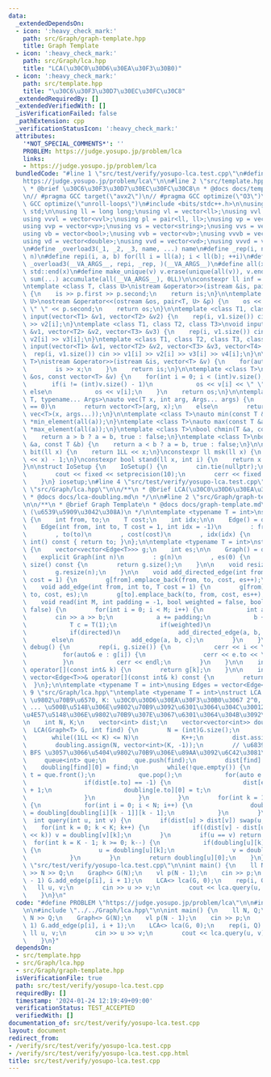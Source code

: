 ```yaml
---
data:
  _extendedDependsOn:
  - icon: ':heavy_check_mark:'
    path: src/Graph/graph-template.hpp
    title: Graph Template
  - icon: ':heavy_check_mark:'
    path: src/Graph/lca.hpp
    title: "LCA(\u30C0\u30D6\u30EA\u30F3\u30B0)"
  - icon: ':heavy_check_mark:'
    path: src/template.hpp
    title: "\u30C6\u30F3\u30D7\u30EC\u30FC\u30C8"
  _extendedRequiredBy: []
  _extendedVerifiedWith: []
  _isVerificationFailed: false
  _pathExtension: cpp
  _verificationStatusIcon: ':heavy_check_mark:'
  attributes:
    '*NOT_SPECIAL_COMMENTS*': ''
    PROBLEM: https://judge.yosupo.jp/problem/lca
    links:
    - https://judge.yosupo.jp/problem/lca
  bundledCode: "#line 1 \"src/test/verify/yosupo-lca.test.cpp\"\n#define PROBLEM \"\
    https://judge.yosupo.jp/problem/lca\"\n\n#line 2 \"src/template.hpp\"\n\n/**\n\
    \ * @brief \u30C6\u30F3\u30D7\u30EC\u30FC\u30C8\n * @docs docs/template.md\n */\n\
    \n// #pragma GCC target(\"avx2\")\n// #pragma GCC optimize(\"O3\")\n// #pragma\
    \ GCC optimize(\"unroll-loops\")\n#include <bits/stdc++.h>\n\nusing namespace\
    \ std;\n\nusing ll = long long;\nusing vl = vector<ll>;\nusing vvl = vector<vl>;\n\
    using vvvl = vector<vvl>;\nusing pl = pair<ll, ll>;\nusing vp = vector<pl>;\n\
    using vvp = vector<vp>;\nusing vs = vector<string>;\nusing vvs = vector<vs>;\n\
    using vb = vector<bool>;\nusing vvb = vector<vb>;\nusing vvvb = vector<vvb>;\n\
    using vd = vector<double>;\nusing vvd = vector<vd>;\nusing vvvd = vector<vvd>;\n\
    \n#define _overload3(_1, _2, _3, name, ...) name\n#define _rep(i, n) repi(i, 0,\
    \ n)\n#define repi(i, a, b) for(ll i = ll(a); i < ll(b); ++i)\n#define rep(...)\
    \ _overload3(__VA_ARGS__, repi, _rep, )(__VA_ARGS__)\n#define all(x) std::begin(x),\
    \ std::end(x)\n#define make_unique(v) v.erase(unique(all(v)), v.end());\n#define\
    \ sum(...) accumulate(all(__VA_ARGS__), 0LL)\n\nconstexpr ll inf = 0x1fffffffffffffffLL;\n\
    \ntemplate <class T, class U>\nistream &operator>>(istream &is, pair<T, U> &p)\
    \ {\n    is >> p.first >> p.second;\n    return is;\n}\n\ntemplate <class T, class\
    \ U>\nostream &operator<<(ostream &os, pair<T, U> &p) {\n    os << p.first <<\
    \ \" \" << p.second;\n    return os;\n}\n\ntemplate <class T1, class T2>\nvoid\
    \ input(vector<T1> &v1, vector<T2> &v2) {\n    rep(i, v1.size()) cin >> v1[i]\
    \ >> v2[i];\n}\ntemplate <class T1, class T2, class T3>\nvoid input(vector<T1>\
    \ &v1, vector<T2> &v2, vector<T3> &v3) {\n    rep(i, v1.size()) cin >> v1[i] >>\
    \ v2[i] >> v3[i];\n}\ntemplate <class T1, class T2, class T3, class T4>\nvoid\
    \ input(vector<T1> &v1, vector<T2> &v2, vector<T3> &v3, vector<T4> &v4) {\n  \
    \  rep(i, v1.size()) cin >> v1[i] >> v2[i] >> v3[i] >> v4[i];\n}\n\ntemplate <class\
    \ T>\nistream &operator>>(istream &is, vector<T> &v) {\n    for(auto &x : v) {\n\
    \        is >> x;\n    }\n    return is;\n}\n\ntemplate <class T>\nostream &operator<<(ostream\
    \ &os, const vector<T> &v) {\n    for(int i = 0; i < (int)v.size(); i++) {\n \
    \       if(i != (int)v.size() - 1)\n            os << v[i] << \" \";\n       \
    \ else\n            os << v[i];\n    }\n    return os;\n}\n\ntemplate <typename\
    \ T, typename... Args>\nauto vec(T x, int arg, Args... args) {\n    if constexpr(sizeof...(args)\
    \ == 0)\n        return vector<T>(arg, x);\n    else\n        return vector(arg,\
    \ vec<T>(x, args...));\n}\n\ntemplate <class T>\nauto min(const T &a) {\n    return\
    \ *min_element(all(a));\n}\ntemplate <class T>\nauto max(const T &a) {\n    return\
    \ *max_element(all(a));\n}\ntemplate <class T>\nbool chmin(T &a, const T &b) {\n\
    \    return a > b ? a = b, true : false;\n}\ntemplate <class T>\nbool chmax(T\
    \ &a, const T &b) {\n    return a < b ? a = b, true : false;\n}\n\nconstexpr ll\
    \ bit(ll x) {\n    return 1LL << x;\n}\nconstexpr ll msk(ll x) {\n    return (1LL\
    \ << x) - 1;\n}\nconstexpr bool stand(ll x, int i) {\n    return x & bit(i);\n\
    }\n\nstruct IoSetup {\n    IoSetup() {\n        cin.tie(nullptr);\n        ios::sync_with_stdio(false);\n\
    \        cout << fixed << setprecision(10);\n        cerr << fixed << setprecision(10);\n\
    \    }\n} iosetup;\n#line 4 \"src/test/verify/yosupo-lca.test.cpp\"\n\n#line 2\
    \ \"src/Graph/lca.hpp\"\n\n/**\n * @brief LCA(\u30C0\u30D6\u30EA\u30F3\u30B0)\n\
    \ * @docs docs/lca-doubling.md\n */\n\n#line 2 \"src/Graph/graph-template.hpp\"\
    \n\n/**\n * @brief Graph Template\n * @docs docs/graph-template.md\n * @cite https://github.com/ei1333/library/blob/master/graph/graph-template.hpp\
    \ (\u6539\u5909\u3042\u308A)\n */\n\ntemplate <typename T = int>\nstruct Edge\
    \ {\n    int from, to;\n    T cost;\n    int idx;\n\n    Edge() = default;\n\n\
    \    Edge(int from, int to, T cost = 1, int idx = -1)\n        : from(from)\n\
    \        , to(to)\n        , cost(cost)\n        , idx(idx) {\n    }\n\n    operator\
    \ int() const { return to; }\n};\n\ntemplate <typename T = int>\nstruct Graph\
    \ {\n    vector<vector<Edge<T>>> g;\n    int es;\n\n    Graph() = default;\n\n\
    \    explicit Graph(int n)\n        : g(n)\n        , es(0) {\n    }\n\n    size_t\
    \ size() const {\n        return g.size();\n    }\n\n    void resize(int n) {\n\
    \        g.resize(n);\n    }\n\n    void add_directed_edge(int from, int to, T\
    \ cost = 1) {\n        g[from].emplace_back(from, to, cost, es++);\n    }\n\n\
    \    void add_edge(int from, int to, T cost = 1) {\n        g[from].emplace_back(from,\
    \ to, cost, es);\n        g[to].emplace_back(to, from, cost, es++);\n    }\n\n\
    \    void read(int M, int padding = -1, bool weighted = false, bool directed =\
    \ false) {\n        for(int i = 0; i < M; i++) {\n            int a, b;\n    \
    \        cin >> a >> b;\n            a += padding;\n            b += padding;\n\
    \            T c = T(1);\n            if(weighted)\n                cin >> c;\n\
    \            if(directed)\n                add_directed_edge(a, b, c);\n     \
    \       else\n                add_edge(a, b, c);\n        }\n    }\n\n    void\
    \ debug() {\n        rep(i, g.size()) {\n            cerr << i << \": \";\n  \
    \          for(auto& e : g[i]) {\n                cerr << e.to << \", \";\n  \
    \          }\n            cerr << endl;\n        }\n    }\n\n    inline vector<Edge<T>>&\
    \ operator[](const int& k) {\n        return g[k];\n    }\n\n    inline const\
    \ vector<Edge<T>>& operator[](const int& k) const {\n        return g[k];\n  \
    \  }\n};\n\ntemplate <typename T = int>\nusing Edges = vector<Edge<T>>;\n#line\
    \ 9 \"src/Graph/lca.hpp\"\ntemplate <typename T = int>\nstruct LCA {\n    // N:\
    \ \u9802\u70B9\u6570, K: \u30C0\u30D6\u30EA\u30F3\u30B0\u3067 2^0, 2^1, 2^2 ,\
    \ ... \u500B\u5148\u306E\u9802\u70B9\u3092\u6301\u3064\u304C\u30012 \u306E\u4F55\
    \u4E57\u5148\u306E\u9802\u70B9\u307E\u3067\u6301\u3064\u304B\u3092\u8868\u3059\
    \n    int N, K;\n    vector<int> dist;\n    vector<vector<int>> doubling;\n  \
    \  LCA(Graph<T> G, int find) {\n        N = (int)G.size();\n        K = 1;\n \
    \       while((1LL << K) <= N)\n            K++;\n        dist.assign(N, -1);\n\
    \        doubling.assign(N, vector<int>(K, -1));\n        // \u6839\u304B\u3089\
    \ BFS \u3057\u3066\u5404\u9802\u70B9\u306E\u89AA\u3092\u6C42\u3081\u308B\n   \
    \     queue<int> que;\n        que.push(find);\n        dist[find] = 0;\n    \
    \    doubling[find][0] = find;\n        while(!que.empty()) {\n            int\
    \ t = que.front();\n            que.pop();\n            for(auto e : G[t]) {\n\
    \                if(dist[e.to] == -1) {\n                    dist[e.to] = dist[t]\
    \ + 1;\n                    doubling[e.to][0] = t;\n                    que.push(e.to);\n\
    \                }\n            }\n        }\n        for(int k = 1; k < K; k++)\
    \ {\n            for(int i = 0; i < N; i++) {\n                doubling[i][k]\
    \ = doubling[doubling[i][k - 1]][k - 1];\n            }\n        }\n    }\n  \
    \  int query(int u, int v) {\n        if(dist[u] > dist[v]) swap(u, v);\n    \
    \    for(int k = 0; k < K; k++) {\n            if((dist[v] - dist[u]) & ((1LL)\
    \ << k)) v = doubling[v][k];\n        }\n        if(u == v) return u;\n      \
    \  for(int k = K - 1; k >= 0; k--) {\n            if(doubling[u][k] != doubling[v][k])\
    \ {\n                u = doubling[u][k];\n                v = doubling[v][k];\n\
    \            }\n        }\n        return doubling[u][0];\n    }\n};\n#line 6\
    \ \"src/test/verify/yosupo-lca.test.cpp\"\n\nint main() {\n    ll N, Q;\n    cin\
    \ >> N >> Q;\n    Graph<> G(N);\n    vl p(N - 1);\n    cin >> p;\n    rep(i, N\
    \ - 1) G.add_edge(p[i], i + 1);\n    LCA<> lca(G, 0);\n    rep(i, Q) {\n     \
    \   ll u, v;\n        cin >> u >> v;\n        cout << lca.query(u, v) << endl;\n\
    \    }\n}\n"
  code: "#define PROBLEM \"https://judge.yosupo.jp/problem/lca\"\n\n#include \"../../template.hpp\"\
    \n\n#include \"../../Graph/lca.hpp\"\n\nint main() {\n    ll N, Q;\n    cin >>\
    \ N >> Q;\n    Graph<> G(N);\n    vl p(N - 1);\n    cin >> p;\n    rep(i, N -\
    \ 1) G.add_edge(p[i], i + 1);\n    LCA<> lca(G, 0);\n    rep(i, Q) {\n       \
    \ ll u, v;\n        cin >> u >> v;\n        cout << lca.query(u, v) << endl;\n\
    \    }\n}"
  dependsOn:
  - src/template.hpp
  - src/Graph/lca.hpp
  - src/Graph/graph-template.hpp
  isVerificationFile: true
  path: src/test/verify/yosupo-lca.test.cpp
  requiredBy: []
  timestamp: '2024-01-24 12:19:49+09:00'
  verificationStatus: TEST_ACCEPTED
  verifiedWith: []
documentation_of: src/test/verify/yosupo-lca.test.cpp
layout: document
redirect_from:
- /verify/src/test/verify/yosupo-lca.test.cpp
- /verify/src/test/verify/yosupo-lca.test.cpp.html
title: src/test/verify/yosupo-lca.test.cpp
---
```

